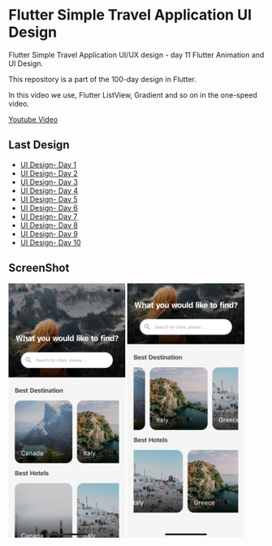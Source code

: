 # Flutter Simple Travel Application UI Design

Flutter Simple Travel Application UI/UX design - day 11 Flutter Animation and UI Design.

This repository is a part of the 100-day design in Flutter.

In this video we use, Flutter ListView, Gradient and so on in the one-speed video.

[Youtube Video](https://youtu.be/_yQm7FsxE98)

## Last Design
- [UI Design- Day 1](https://github.com/afgprogrammer/flutter-inspiration-app-ui)
- [UI Design- Day 2](https://github.com/afgprogrammer/Flutter-trip-app-ui)
- [UI Design- Day 3](https://github.com/afgprogrammer/Flutter-food-delivery-app-ui)
- [UI Design- Day 4](https://github.com/afgprogrammer/Flutter-actors-profile-app-ui)
- [UI Design- Day 5](https://github.com/afgprogrammer/Flutter-ripple-map-application)
- [UI Design- Day 6](https://github.com/afgprogrammer/Flutter-page-transition-animation)
- [UI Design- Day 7](https://github.com/afgprogrammer/Flutter-button-animation)
- [UI Design- Day 8](https://github.com/afgprogrammer/Flutter-Splash-Screen-Animation)
- [UI Design- Day 9](https://github.com/afgprogrammer/Flutter-Party-Event-Application)
- [UI Design- Day 10](https://github.com/afgprogrammer/Flutter-GridView-Example-UI)

## ScreenShot

<img src="assets/screenshot/one.png" height="500em" />&nbsp;<img src="assets/screenshot/two.png" height="500em" />


